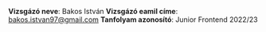 **Vizsgázó neve**: Bakos István 
**Vizsgázó eamil címe**: bakos.istvan97@gmail.com
**Tanfolyam azonosító**: Junior Frontend 2022/23

